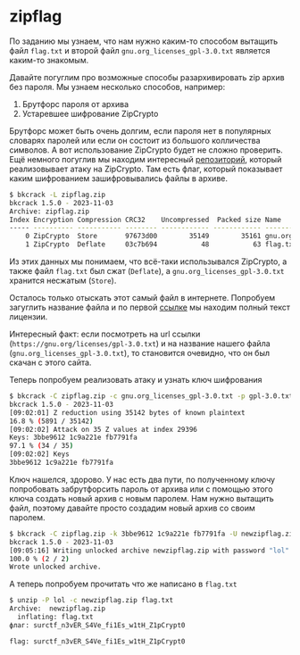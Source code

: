 # zipflag

По заданию мы узнаем, что нам нужно каким-то способом вытащить файл `flag.txt` и второй файл `gnu.org_licenses_gpl-3.0.txt` является каким-то знакомым. 

Давайте погуглим про возможные способы разархивировать zip архив без пароля. Мы узнаем несколько способов, например:
1. Брутфорс пароля от архива
2. Устаревшее шифрование ZipCrypto

Брутфорс может быть очень долгим, если пароля нет в популярных словарях паролей или если он состоит из большого колличества символов.
А вот использование ZipCrypto будет не сложно проверить. Ещё немного погуглив мы находим интересный [репозиторий](https://github.com/kimci86/bkcrack), который реализовывает атаку на ZipCrypto. Там есть флаг, который показывает каким шифрованием зашифровывались файлы в архиве.

```bash
$ bkcrack -L zipflag.zip
bkcrack 1.5.0 - 2023-11-03
Archive: zipflag.zip
Index Encryption Compression CRC32    Uncompressed  Packed size Name
----- ---------- ----------- -------- ------------ ------------ ----------------
    0 ZipCrypto  Store       97673d00        35149        35161 gnu.org_licenses_gpl-3.0.txt
    1 ZipCrypto  Deflate     03c7b694           48           63 flag.txt
```

Из этих данных мы понимаем, что всё-таки использывался ZipCrypto, а также файл `flag.txt` был сжат (`Deflate`), а `gnu.org_licenses_gpl-3.0.txt` хранится несжатым (`Store`).

Осталось только отыскать этот самый файл в интернете. Попробуем загуглить название файла и по первой [ссылке](https://gnu.org/licenses/gpl-3.0.txt) мы находим полный текст лицензии. 

Интересный факт: если посмотреть на url ссылки (`https://gnu.org/licenses/gpl-3.0.txt`) и на название нашего файла (`gnu.org_licenses_gpl-3.0.txt`), то становится очевидно, что он был скачан с этого сайта.

Теперь попробуем реализовать атаку и узнать ключ шифрования

```bash
$ bkcrack -C zipflag.zip -c gnu.org_licenses_gpl-3.0.txt -p gpl-3.0.txt
bkcrack 1.5.0 - 2023-11-03
[09:02:01] Z reduction using 35142 bytes of known plaintext
16.8 % (5891 / 35142)
[09:02:02] Attack on 35 Z values at index 29396
Keys: 3bbe9612 1c9a221e fb7791fa
97.1 % (34 / 35)
[09:02:02] Keys
3bbe9612 1c9a221e fb7791fa
```

Ключ нашелся, здорово. У нас есть два пути, по полученному ключу попробовать забрутфорсить пароль от архива или с помощью этого ключа создать новый архив с новым паролем. Нам нужно вытащить файл, поэтому давайте просто создадим новый архив со своим паролем.

```bash
$ bkcrack -C zipflag.zip -k 3bbe9612 1c9a221e fb7791fa -U newzipflag.zip lol
bkcrack 1.5.0 - 2023-11-03
[09:05:16] Writing unlocked archive newzipflag.zip with password "lol"
100.0 % (2 / 2)
Wrote unlocked archive.
```

А теперь попробуем прочитать что же написано в `flag.txt`

```bash
$ unzip -P lol -c newzipflag.zip flag.txt
Archive:  newzipflag.zip
  inflating: flag.txt
флаг: surctf_n3vER_S4Ve_fi1Es_w1tH_Z1pCrypt0
```


`flag: surctf_n3vER_S4Ve_fi1Es_w1tH_Z1pCrypt0`
